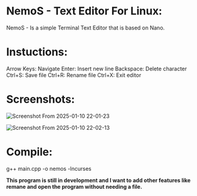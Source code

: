 # NemoS - Text Editor For Linux:

NemoS - Is a simple Terminal Text Editor that is based on Nano. 
# Instuctions:

 Arrow Keys: Navigate 
 Enter: Insert new line 
 Backspace: Delete character 
 Ctrl+S: Save file 
 Ctrl+R: Rename file
 Ctrl+X: Exit editor
 
# Screenshots:

![Screenshot From 2025-01-10 22-01-23](https://github.com/user-attachments/assets/d4c91337-ab96-44ae-a3c4-0a2420d767fd)

![Screenshot From 2025-01-10 22-02-13](https://github.com/user-attachments/assets/6b6bcd53-76bc-4191-b9b2-0754face7f59)


# Compile:

g++ main.cpp -o nemos -lncurses


**This program is still in development and I want to add other features like remane and open the program without needing a file.**
